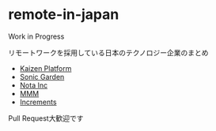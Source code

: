 # remote-in-japan
Work in Progress

リモートワークを採用している日本のテクノロジー企業のまとめ

* [Kaizen Platform](https://kaizenplatform.com/ja/aboutus.html)
* [Sonic Garden](http://www.sonicgarden.jp/)
* [Nota Inc](http://www.notainc.com/)
* [MMM](http://mmmcorp.co.jp/)
* [Increments](http://increments.co.jp/)

Pull Request大歓迎です
